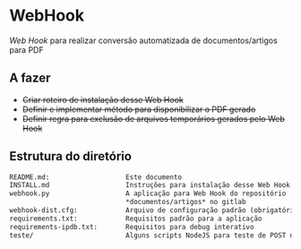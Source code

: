 WebHook
=======

*Web Hook* para realizar conversão automatizada de documentos/artigos para PDF

A fazer
-------

- ~~Criar roteiro de instalação desse Web Hook~~
- ~~Definir e implementar método para disponibilizar o PDF gerado~~
- ~~Definir regra para exclusão de arquivos temporários gerados pelo Web Hook~~

Estrutura do diretório
----------------------

```texinfo
README.md:                   Este documento
INSTALL.md                   Instruções para instalação desse Web Hook
webhook.py                   A aplicação para Web Hook do repositório
                             *documentos/artigos* no gitlab
webhook-dist.cfg:            Arquivo de configuração padrão (obrigatório)
requirements.txt:            Requisitos padrão para a aplicação
requirements-ipdb.txt:       Requisitos para debug interativo
teste/                       Alguns scripts NodeJS para teste de POST neste hook

```
